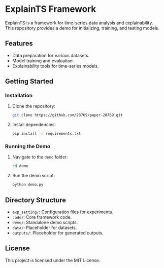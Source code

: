 # ExplainTS Framework

ExplainTS is a framework for time-series data analysis and explainability. This repository provides a demo for initializing, training, and testing models.

## Features
- Data preparation for various datasets.
- Model training and evaluation.
- Explainability tools for time-series models.

## Getting Started

### Installation
1. Clone the repository:
   ```bash
   git clone https://github.com/20769/paper-20769.git
   ```

2. Install dependencies:
   ```bash
   pip install -r requirements.txt
   ```

### Running the Demo
1. Navigate to the `demo` folder:
   ```bash
   cd demo
   ```

2. Run the demo script:
   ```bash
   python demo.py
   ```

## Directory Structure
- `exp_setting/`: Configuration files for experiments.
- `code/`: Core framework code.
- `demo/`: Standalone demo scripts.
- `data/`: Placeholder for datasets.
- `outputs/`: Placeholder for generated outputs.

## License
This project is licensed under the MIT License.